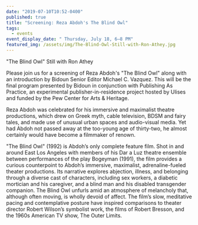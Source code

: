 ```yaml
---
date: "2019-07-10T10:52-0400"
published: true
title: "Screening: Reza Abdoh's The Blind Owl"
tags:
  - events
event_display_date: " Thursday, July 18, 6–8 PM"
featured_img: /assets/img/The-Blind-Owl-Still-with-Ron-Athey.jpg
---
```


"The Blind Owl" Still with Ron Athey

Please join us for a screening of Reza Abdoh's "The Blind Owl" along with an introduction by Bidoun Senior Editor Michael C. Vazquez. This will be the final program presented by Bidoun in conjunction with Publishing As Practice, an experimental publisher-in-residence project hosted by Ulises and funded by the Pew Center for Arts & Heritage.

Reza Abdoh was celebrated for his immersive and maximalist theatre productions, which drew on Greek myth, cable television, BDSM and fairy tales, and made use of unusual urban spaces and audio-visual media. Yet had Abdoh not passed away at the too-young age of thirty-two, he almost certainly would have become a filmmaker of renown.

"The Blind Owl" (1992) is Abdoh’s only complete feature film. Shot in and around East Los Angeles with members of his Dar a Luz theatre ensemble between performances of the play Bogeyman (1991), the film provides a curious counterpoint to Abdoh’s immersive, maximalist, adrenaline-fueled theater productions. Its narrative explores abjection, illness, and belonging through a diverse cast of characters, including sex workers, a diabetic mortician and his caregiver, and a blind man and his disabled transgender companion. The Blind Owl unfurls amid an atmosphere of melancholy that, although often moving, is wholly devoid of affect. The film’s slow, meditative pacing and contemplative posture have inspired comparisons to theater director Robert Wilson’s symbolist work, the films of Robert Bresson, and the 1960s American TV show, The Outer Limits.
